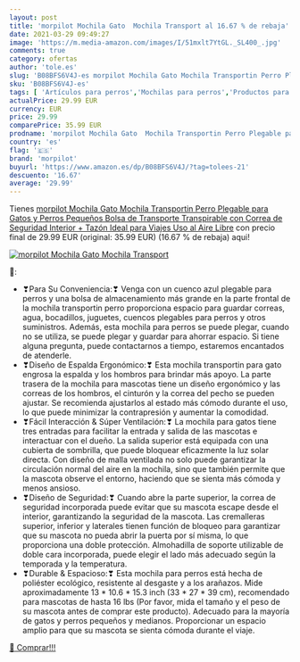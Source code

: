 ```yaml
---
layout: post
title: 'morpilot Mochila Gato  Mochila Transport al 16.67 % de rebaja'
date: 2021-03-29 09:49:27
image: 'https://m.media-amazon.com/images/I/51mxlt7YtGL._SL400_.jpg'
comments: true
category: ofertas
author: 'tole.es'
slug: 'B08BFS6V4J-es morpilot Mochila Gato Mochila Transportin Perro Plegable...'
sku: 'B08BFS6V4J-es'
tags: [ 'Artículos para perros','Mochilas para perros','Productos para mascotas','Ropa y accesorios para perros','mochila','morpilot', ]
actualPrice: 29.99 EUR
currency: EUR
price: 29.99
comparePrice: 35.99 EUR
prodname: 'morpilot Mochila Gato  Mochila Transportin Perro Plegable para Gatos y Perros Pequeños  Bolsa de Transporte Transpirable con Correa de Seguridad Interior + Tazón  Ideal para Viajes  Uso al Aire Libre'
country: 'es'
flag: '🇪🇸'
brand: 'morpilot'
buyurl: 'https://www.amazon.es/dp/B08BFS6V4J/?tag=tolees-21'
descuento: '16.67'
average: '29.99'
---
```


Tienes [morpilot Mochila Gato  Mochila Transportin Perro Plegable para Gatos y Perros Pequeños  Bolsa de Transporte Transpirable con Correa de Seguridad Interior + Tazón  Ideal para Viajes  Uso al Aire Libre](https://www.amazon.es/dp/B08BFS6V4J/?tag=tolees-21) con precio final de  29.99 EUR (original: 35.99 EUR) (16.67 %  de rebaja) aqui!

[![morpilot Mochila Gato  Mochila Transport](https://m.media-amazon.com/images/I/51mxlt7YtGL._SL400_.jpg)](https://www.amazon.es/dp/B08BFS6V4J/?tag=tolees-21)

🔎:

- ❣Para Su Conveniencia:❣ Venga con un cuenco azul plegable para perros y una bolsa de almacenamiento más grande en la parte frontal de la mochila transportin perro proporciona espacio para guardar correas, agua, bocadillos, juguetes, cuencos plegables para perros y otros suministros. Además, esta mochila para perros se puede plegar, cuando no se utiliza, se puede plegar y guardar para ahorrar espacio. Si tiene alguna pregunta, puede contactarnos a tiempo, estaremos encantados de atenderle.
- ❣Diseño de Espalda Ergonómico:❣ Esta mochila transportin para gato engrosa la espalda y los hombros para brindar más apoyo. La parte trasera de la mochila para mascotas tiene un diseño ergonómico y las correas de los hombros, el cinturón y la correa del pecho se pueden ajustar. Se recomienda ajustarlos al estado más cómodo durante el uso, lo que puede minimizar la contrapresión y aumentar la comodidad.
- ❣Fácil Interacción & Súper Ventilación:❣ La mochila para gatos tiene tres entradas para facilitar la entrada y salida de las mascotas e interactuar con el dueño. La salida superior está equipada con una cubierta de sombrilla, que puede bloquear eficazmente la luz solar directa. Con diseño de malla ventilada no solo puede garantizar la circulación normal del aire en la mochila, sino que también permite que la mascota observe el entorno, haciendo que se sienta más cómoda y menos ansioso.
- ❣Diseño de Seguridad:❣ Cuando abre la parte superior, la correa de seguridad incorporada puede evitar que su mascota escape desde el interior, garantizando la seguridad de la mascota. Las cremalleras superior, inferior y laterales tienen función de bloqueo para garantizar que su mascota no pueda abrir la puerta por sí misma, lo que proporciona una doble protección. Almohadilla de soporte utilizable de doble cara incorporada, puede elegir el lado más adecuado según la temporada y la temperatura.
- ❣Durable & Espacioso:❣ Esta mochila para perros está hecha de poliéster ecológico, resistente al desgaste y a los arañazos. Mide aproximadamente 13 * 10.6 * 15.3 inch (33 * 27 * 39 cm), recomendado para mascotas de hasta 16 lbs (Por favor, mida el tamaño y el peso de su mascota antes de comprar este producto). Adecuado para la mayoría de gatos y perros pequeños y medianos. Proporcionar un espacio amplio para que su mascota se sienta cómoda durante el viaje.

[🛒 Comprar!!!](https://www.amazon.es/dp/B08BFS6V4J/?tag=tolees-21)
